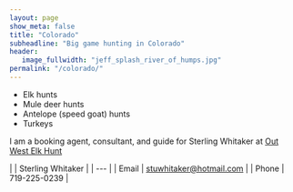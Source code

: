 ```yaml
---
layout: page
show_meta: false
title: "Colorado"
subheadline: "Big game hunting in Colorado"
header:
   image_fullwidth: "jeff_splash_river_of_humps.jpg"
permalink: "/colorado/"
---
```

- Elk hunts
- Mule deer hunts
- Antelope (speed goat) hunts
- Turkeys

I am a booking agent, consultant, and guide for Sterling Whitaker at [Out West Elk Hunt](http://outwestelkhunt.com)

| | Sterling Whitaker |
| --- |
| Email | <stuwhitaker@hotmail.com> |
| Phone | 719-225-0239 |
